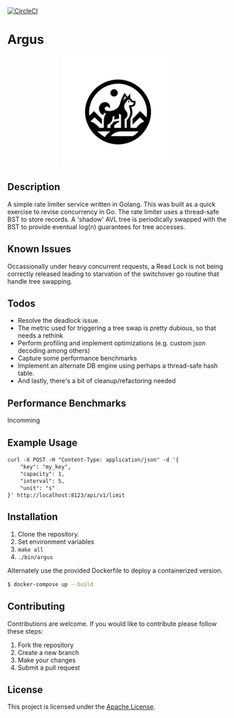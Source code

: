 [![CircleCI](https://circleci.com/gh/dominicfollett/argus-db.svg?style=svg)](https://circleci.com/gh/dominicfollett/argus-db)

# Argus

<p align="center">
    <img src="argusdb.png" alt="Project Image" width="50%">
</p>

## Description

A simple rate limiter service written in Golang. This was built as a quick exercise to revise concurrency in Go.
The rate limiter uses a thread-safe BST to store records. A 'shadow' AVL tree is periodically swapped with the BST
to provide eventual log(n) guarantees for tree accesses.

## Known Issues

Occassionally under heavy concurrent requests, a Read Lock is not being correctly released leading to starvation
of the switchover go routine that handle tree swapping.

## Todos

- Resolve the deadlock issue.
- The metric used for triggering a tree swap is pretty dubious, so that needs a rethink
- Perform profiling and implement optimizations (e.g. custom json decoding among others) 
- Capture some performance benchmarks
- Implement an alternate DB engine using perhaps a thread-safe hash table.
- And lastly, there's a bit of cleanup/refactoring needed

## Performance Benchmarks

Incomming

## Example Usage
```
curl -X POST -H "Content-Type: application/json" -d '{
    "key": "my_key",
    "capacity": 1,
    "interval": 5,
    "unit": "s"
}' http://localhost:8123/api/v1/limit
```

## Installation

1. Clone the repository.
2. Set environment variables
3. `make all`
4. `./bin/argus`

Alternately use the provided Dockerfile to deploy a containerized version. 

```sh
$ docker-compose up --build
```

## Contributing

Contributions are welcome. If you would like to contribute please follow these steps:

1. Fork the repository
2. Create a new branch
3. Make your changes
4. Submit a pull request

## License

This project is licensed under the [Apache License](LICENSE).
